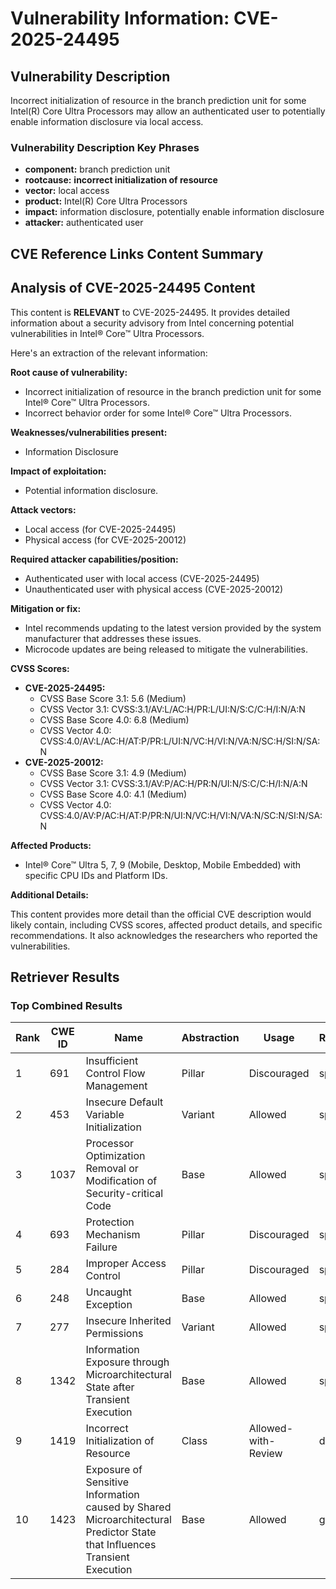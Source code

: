 # Vulnerability Information: CVE-2025-24495

## Vulnerability Description
Incorrect initialization of resource in the branch prediction unit for some Intel(R) Core Ultra Processors may allow an authenticated user to potentially enable information disclosure via local access.

### Vulnerability Description Key Phrases
- **component:** branch prediction unit
- **rootcause:** **incorrect initialization of resource**
- **vector:** local access
- **product:** Intel(R) Core Ultra Processors
- **impact:** information disclosure, potentially enable information disclosure
- **attacker:** authenticated user

## CVE Reference Links Content Summary
## Analysis of CVE-2025-24495 Content

This content is **RELEVANT** to CVE-2025-24495. It provides detailed information about a security advisory from Intel concerning potential vulnerabilities in Intel® Core™ Ultra Processors.

Here's an extraction of the relevant information:

**Root cause of vulnerability:**

*   Incorrect initialization of resource in the branch prediction unit for some Intel® Core™ Ultra Processors.
*   Incorrect behavior order for some Intel® Core™ Ultra Processors.

**Weaknesses/vulnerabilities present:**

*   Information Disclosure

**Impact of exploitation:**

*   Potential information disclosure.

**Attack vectors:**

*   Local access (for CVE-2025-24495)
*   Physical access (for CVE-2025-20012)

**Required attacker capabilities/position:**

*   Authenticated user with local access (CVE-2025-24495)
*   Unauthenticated user with physical access (CVE-2025-20012)

**Mitigation or fix:**

*   Intel recommends updating to the latest version provided by the system manufacturer that addresses these issues.
*   Microcode updates are being released to mitigate the vulnerabilities.

**CVSS Scores:**

*   **CVE-2025-24495:**
    *   CVSS Base Score 3.1: 5.6 (Medium)
    *   CVSS Vector 3.1: CVSS:3.1/AV:L/AC:H/PR:L/UI:N/S:C/C:H/I:N/A:N
    *   CVSS Base Score 4.0: 6.8 (Medium)
    *   CVSS Vector 4.0: CVSS:4.0/AV:L/AC:H/AT:P/PR:L/UI:N/VC:H/VI:N/VA:N/SC:H/SI:N/SA:N
*   **CVE-2025-20012:**
    *   CVSS Base Score 3.1: 4.9 (Medium)
    *   CVSS Vector 3.1: CVSS:3.1/AV:P/AC:H/PR:N/UI:N/S:C/C:H/I:N/A:N
    *   CVSS Base Score 4.0: 4.1 (Medium)
    *   CVSS Vector 4.0: CVSS:4.0/AV:P/AC:H/AT:P/PR:N/UI:N/VC:H/VI:N/VA:N/SC:N/SI:N/SA:N

**Affected Products:**

*   Intel® Core™ Ultra 5, 7, 9 (Mobile, Desktop, Mobile Embedded) with specific CPU IDs and Platform IDs.

**Additional Details:**

This content provides more detail than the official CVE description would likely contain, including CVSS scores, affected product details, and specific recommendations. It also acknowledges the researchers who reported the vulnerabilities.

## Retriever Results

### Top Combined Results

| Rank | CWE ID | Name | Abstraction | Usage  | Retrievers | Individual Scores |
|------|--------|------|-------------|-------|------------|-------------------|
| 1 | 691 | Insufficient Control Flow Management | Pillar | Discouraged | sparse | 0.240 |
| 2 | 453 | Insecure Default Variable Initialization | Variant | Allowed | sparse | 0.225 |
| 3 | 1037 | Processor Optimization Removal or Modification of Security-critical Code | Base | Allowed | sparse | 0.204 |
| 4 | 693 | Protection Mechanism Failure | Pillar | Discouraged | sparse | 0.198 |
| 5 | 284 | Improper Access Control | Pillar | Discouraged | sparse | 0.193 |
| 6 | 248 | Uncaught Exception | Base | Allowed | sparse | 0.193 |
| 7 | 277 | Insecure Inherited Permissions | Variant | Allowed | sparse | 0.180 |
| 8 | 1342 | Information Exposure through Microarchitectural State after Transient Execution | Base | Allowed | sparse | 0.179 |
| 9 | 1419 | Incorrect Initialization of Resource | Class | Allowed-with-Review | dense | 0.625 |
| 10 | 1423 | Exposure of Sensitive Information caused by Shared Microarchitectural Predictor State that Influences Transient Execution | Base | Allowed | graph | 0.002 |


